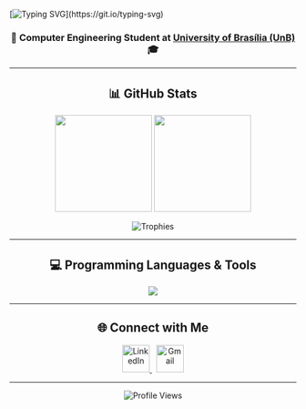 <!-- Banner -->
[![Typing SVG](https://readme-typing-svg.demolab.com?font=Fira+Code&pause=1000&center=true&random=true&width=435&lines=I'm+Davi+Lopes!;Computer+Engineering+Student;Welcome+to+my+GitHub!)](https://git.io/typing-svg)
<h3 align="center">🚀 Computer Engineering Student at <a href="https://www.unb.br">University of Brasília (UnB)</a> 🎓</h3>

---

<!-- Estatísticas -->
<h2 align="center">📊 GitHub Stats</h2>

<p align="center">
  <img src="https://github-readme-stats.vercel.app/api?username=davilb64&show_icons=true&theme=tokyonight&hide_border=true&border_radius=15&count_private=true" height="170" />
  <img src="https://streak-stats.demolab.com/?user=davilb64&theme=tokyonight&hide_border=true&border_radius=15" height="170" />
</p>

<p align="center">
  <img src="https://github-profile-trophy.vercel.app/?username=davilb64&theme=tokyonight&no-frame=true&row=1&column=6" alt="Trophies" />
</p>

---

<!-- Tecnologias -->
<h2 align="center">💻 Programming Languages & Tools</h2>

<p align="center">
  <a href="https://skillicons.dev">
    <img src="https://skillicons.dev/icons?i=java,c,cpp,html,css,bash,git,aws,latex,linux,mysql,bootstrap,figma,ae,ps,pr,blender" />
  </a>
</p>

---

<!-- Contatos -->
<h2 align="center">🌐 Connect with Me</h2>

<p align="center">
  <a href="https://www.linkedin.com/in/davi-lopes-brito" target="_blank">
    <img src="https://cdn.jsdelivr.net/gh/devicons/devicon/icons/linkedin/linkedin-original.svg" width="48" height="48" alt="LinkedIn" />
  </a>
  &nbsp;
  <a href="mailto:davilopesbrito64@gmail.com">
    <img src="https://cdn-icons-png.flaticon.com/512/732/732200.png" width="48" height="48" alt="Gmail" />
  </a>
</p>

---


<!-- Footer -->
<p align="center">
  <img src="https://komarev.com/ghpvc/?username=davilb64&color=blueviolet&style=for-the-badge" alt="Profile Views" />
</p>

